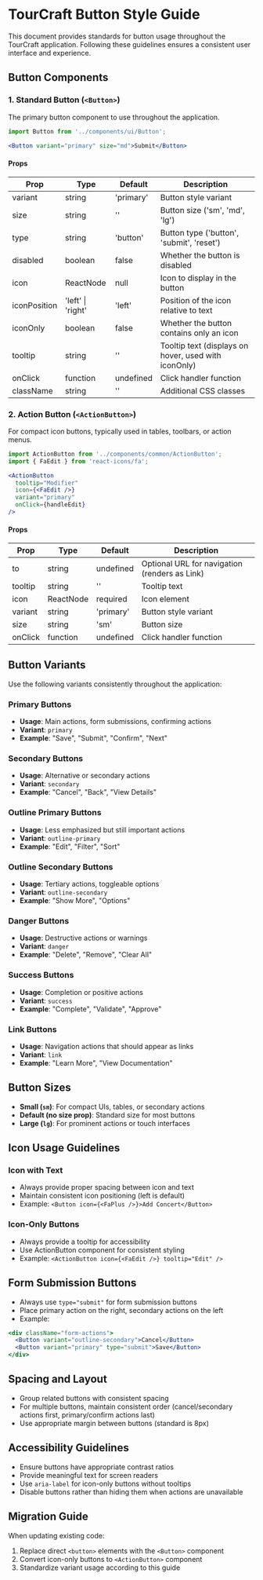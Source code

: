 # TourCraft Button Style Guide

This document provides standards for button usage throughout the TourCraft application. Following these guidelines ensures a consistent user interface and experience.

## Button Components

### 1. Standard Button (`<Button>`)

The primary button component to use throughout the application. 

```jsx
import Button from '../components/ui/Button';

<Button variant="primary" size="md">Submit</Button>
```

#### Props

| Prop | Type | Default | Description |
|------|------|---------|-------------|
| variant | string | 'primary' | Button style variant |
| size | string | '' | Button size ('sm', 'md', 'lg') |
| type | string | 'button' | Button type ('button', 'submit', 'reset') |
| disabled | boolean | false | Whether the button is disabled |
| icon | ReactNode | null | Icon to display in the button |
| iconPosition | 'left' \| 'right' | 'left' | Position of the icon relative to text |
| iconOnly | boolean | false | Whether the button contains only an icon |
| tooltip | string | '' | Tooltip text (displays on hover, used with iconOnly) |
| onClick | function | undefined | Click handler function |
| className | string | '' | Additional CSS classes |

### 2. Action Button (`<ActionButton>`)

For compact icon buttons, typically used in tables, toolbars, or action menus.

```jsx
import ActionButton from '../components/common/ActionButton';
import { FaEdit } from 'react-icons/fa';

<ActionButton 
  tooltip="Modifier"
  icon={<FaEdit />}
  variant="primary"
  onClick={handleEdit}
/>
```

#### Props

| Prop | Type | Default | Description |
|------|------|---------|-------------|
| to | string | undefined | Optional URL for navigation (renders as Link) |
| tooltip | string | '' | Tooltip text |
| icon | ReactNode | required | Icon element |
| variant | string | 'primary' | Button style variant |
| size | string | 'sm' | Button size |
| onClick | function | undefined | Click handler function |

## Button Variants

Use the following variants consistently throughout the application:

### Primary Buttons
- **Usage**: Main actions, form submissions, confirming actions
- **Variant**: `primary`
- **Example**: "Save", "Submit", "Confirm", "Next"

### Secondary Buttons
- **Usage**: Alternative or secondary actions
- **Variant**: `secondary`
- **Example**: "Cancel", "Back", "View Details"

### Outline Primary Buttons
- **Usage**: Less emphasized but still important actions
- **Variant**: `outline-primary`
- **Example**: "Edit", "Filter", "Sort"

### Outline Secondary Buttons
- **Usage**: Tertiary actions, toggleable options
- **Variant**: `outline-secondary`
- **Example**: "Show More", "Options"

### Danger Buttons
- **Usage**: Destructive actions or warnings
- **Variant**: `danger`
- **Example**: "Delete", "Remove", "Clear All"

### Success Buttons
- **Usage**: Completion or positive actions
- **Variant**: `success`
- **Example**: "Complete", "Validate", "Approve"

### Link Buttons
- **Usage**: Navigation actions that should appear as links
- **Variant**: `link`
- **Example**: "Learn More", "View Documentation"

## Button Sizes

- **Small (`sm`)**: For compact UIs, tables, or secondary actions
- **Default (no size prop)**: Standard size for most buttons
- **Large (`lg`)**: For prominent actions or touch interfaces

## Icon Usage Guidelines

### Icon with Text
- Always provide proper spacing between icon and text
- Maintain consistent icon positioning (left is default)
- Example: `<Button icon={<FaPlus />}>Add Concert</Button>`

### Icon-Only Buttons
- Always provide a tooltip for accessibility
- Use ActionButton component for consistent styling
- Example: `<ActionButton icon={<FaEdit />} tooltip="Edit" />`

## Form Submission Buttons

- Always use `type="submit"` for form submission buttons
- Place primary action on the right, secondary actions on the left
- Example: 
```jsx
<div className="form-actions">
  <Button variant="outline-secondary">Cancel</Button>
  <Button variant="primary" type="submit">Save</Button>
</div>
```

## Spacing and Layout

- Group related buttons with consistent spacing
- For multiple buttons, maintain consistent order (cancel/secondary actions first, primary/confirm actions last)
- Use appropriate margin between buttons (standard is 8px)

## Accessibility Guidelines

- Ensure buttons have appropriate contrast ratios
- Provide meaningful text for screen readers
- Use `aria-label` for icon-only buttons without tooltips
- Disable buttons rather than hiding them when actions are unavailable

## Migration Guide

When updating existing code:
1. Replace direct `<button>` elements with the `<Button>` component
2. Convert icon-only buttons to `<ActionButton>` component
3. Standardize variant usage according to this guide